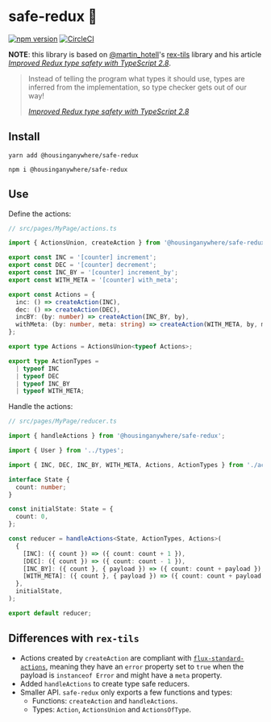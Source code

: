 # safe-redux :evergreen_tree:

[![npm version](https://badge.fury.io/js/%40housinganywhere%2Fsafe-redux.svg)](https://badge.fury.io/js/%40housinganywhere%2Fsafe-redux)
[![CircleCI](https://circleci.com/gh/gillchristian/safe-redux.svg?style=svg)](https://circleci.com/gh/gillchristian/safe-redux)

**NOTE**: this library is based on [@martin_hotell](https://github.com/Hotell)'s
[rex-tils](https://github.com/Hotell/rex-tils) library and his article
[_Improved Redux type safety with TypeScript 2.8_](https://medium.com/@martin_hotell/improved-redux-type-safety-with-typescript-2-8-2c11a8062575).

> Instead of telling the program what types it should use, types are inferred
> from the implementation, so type checker gets out of our way!
>
> [_Improved Redux type safety with TypeScript 2.8_](https://medium.com/@martin_hotell/improved-redux-type-safety-with-typescript-2-8-2c11a8062575)

## Install

```
yarn add @housinganywhere/safe-redux

npm i @housinganywhere/safe-redux
```

## Use

Define the actions:

```ts
// src/pages/MyPage/actions.ts

import { ActionsUnion, createAction } from '@housinganywhere/safe-redux';

export const INC = '[counter] increment';
export const DEC = '[counter] decrement';
export const INC_BY = '[counter] increment_by';
export const WITH_META = '[counter] with_meta';

export const Actions = {
  inc: () => createAction(INC),
  dec: () => createAction(DEC),
  incBY: (by: number) => createAction(INC_BY, by),
  withMeta: (by: number, meta: string) => createAction(WITH_META, by, meta),
};

export type Actions = ActionsUnion<typeof Actions>;

export type ActionTypes =
  | typeof INC
  | typeof DEC
  | typeof INC_BY
  | typeof WITH_META;
```

Handle the actions:

```ts
// src/pages/MyPage/reducer.ts

import { handleActions } from '@housinganywhere/safe-redux';

import { User } from '../types';

import { INC, DEC, INC_BY, WITH_META, Actions, ActionTypes } from './actions';

interface State {
  count: number;
}

const initialState: State = {
  count: 0,
};

const reducer = handleActions<State, ActionTypes, Actions>(
  {
    [INC]: ({ count }) => ({ count: count + 1 }),
    [DEC]: ({ count }) => ({ count: count - 1 }),
    [INC_BY]: ({ count }, { payload }) => ({ count: count + payload }),
    [WITH_META]: ({ count }, { payload }) => ({ count: count + payload }),
  },
  initialState,
);

export default reducer;
```

## Differences with `rex-tils`

- Actions created by `createAction` are compliant with
  [`flux-standard-actions`](https://github.com/redux-utilities/flux-standard-action),
  meaning they have an `error` property set to `true` when the payload is
  `instanceof Error` and might have a `meta` property.
- Added `handleActions` to create type safe reducers.
- Smaller API. `safe-redux` only exports a few functions and types:
  - Functions: `createAction` and `handleActions`.
  - Types: `Action`, `ActionsUnion` and `ActionsOfType`.
